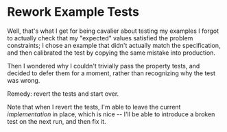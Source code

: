 # Rework Example Tests

Well, that's what I get for being cavalier about testing my examples
I forgot to actually check that my "expected" values satisfied the
problem constraints; I chose an example that didn't actually match
the specification, and then calibrated the test by copying the
same mistake into production.

Then I wondered why I couldn't trivially pass the property tests,
and decided to defer them for a moment, rather than recognizing 
why the test was wrong.

Remedy: revert the tests and start over.

Note that when I revert the tests, I'm able to leave the current
_implementation_ in place, which is nice -- I'll be able to introduce
a broken test on the next run, and then fix it.
